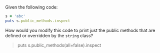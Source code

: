 Given the following code:

```ruby
s = 'abc'
puts s.public_methods.inspect
```

How would you modify this code to print just the public methods that are defined or
overridden by the ```string``` class?

> puts s.public_methods(all=false).inspect
